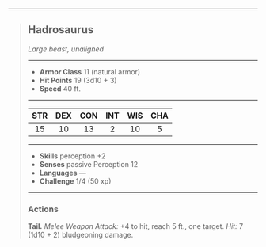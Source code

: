 ***
> ## Hadrosaurus
> *Large beast, unaligned*
> 
> ***
> 
> - **Armor Class** 11 (natural armor)
> - **Hit Points** 19 (3d10 + 3)
> - **Speed** 40 ft.
> 
> ***
> 
> |STR|DEX|CON|INT|WIS|CHA|
> |:---:|:---:|:---:|:---:|:---:|:---:|
> |15|10|13|2|10|5|
> 
> ***
> 
> - **Skills** perception +2
> - **Senses** passive Perception 12
> - **Languages** —
> - **Challenge** 1/4 (50 xp)
> 
> ***
> 
> ### Actions
> **Tail.** *Melee Weapon Attack:* +4 to hit, reach 5 ft., one target. *Hit:* 7 (1d10 + 2) bludgeoning damage.